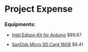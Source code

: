 # Project Expense

### Equipments:
* [Intel Edison Kit for Arduino](https://www.amazon.com/Intel-Arduino-Storage-Bluetooth-Enabled/dp/B00O9PMEHY/ref=sr_1_1?ie=UTF8&qid=1473260024&sr=8-1&keywords=intel+edison) $89.87

* [SanDisk Micro SD Card 16GB](https://www.amazon.com/gp/product/B010Q57SEE/ref=oh_aui_detailpage_o00_s00?ie=UTF8&psc=1) $8.41